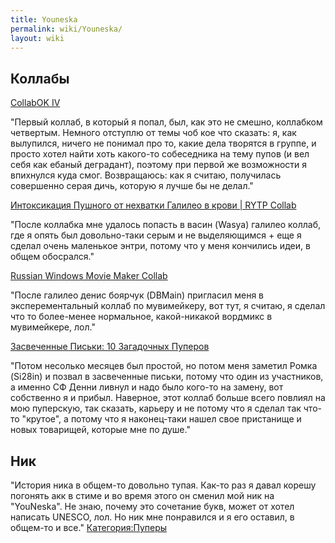 ```yaml
---
title: Youneska
permalink: wiki/Youneska/
layout: wiki
---
```


## Коллабы

[CollabOK IV](https://www.youtube.com/watch?v=P3TYTbMwDqY&t)

"Первый коллаб, в который я попал, был, как это не смешно, коллабком
четвертым. Немного отступлю от темы чоб кое что сказать: я, как
вылупился, ничего не понимал про то, какие дела творятся в группе, и
просто хотел найти хоть какого-то собеседника на тему пупов (и вел себя
как ебаный деградант), поэтому при первой же возможности я впихнулся
куда смог. Возвращаюсь: как я считаю, получилась совершенно серая дичь,
которую я лучше бы не делал."

[Интоксикация Пушного от нехватки Галилео в крови \| RYTP
Collab](https://www.youtube.com/watch?v=aCYccCxqVMU)

"После коллабка мне удалось попасть в васин (Wasya) галилео коллаб, где
я опять был довольно-таки серым и не выделяющимся + еще я сделал очень
маленькое энтри, потому что у меня кончились идеи, в общем обосрался."

[Russian Windows Movie Maker
Collab](https://www.youtube.com/watch?v=TZeXprBd_JE&t)

"После галилео денис боярчук (DBMain) пригласил меня в эксперементальный
коллаб по мувимейкеру, вот тут, я считаю, я сделал что то более-менее
нормальное, какой-никакой вордмикс в мувимейкере, лол."

[Засвеченные Письки: 10 Загадочных
Пуперов](https://www.youtube.com/watch?v=cfGzsQn4coQ&t)

"Потом несолько месяцев был простой, но потом меня заметил Ромка
(Si28in) и позвал в засвеченные письки, потому что один из участников, а
именно СФ Денни ливнул и надо было кого-то на замену, вот собственно я и
прибыл. Наверное, этот коллаб больше всего повлиял на мою пуперскую, так
сказать, карьеру и не потому что я сделал так что-то "крутое", а потому
что я наконец-таки нашел свое пристанище и новых товарищей, которые мне
по душе."

## Ник

"История ника в общем-то довольно тупая. Как-то раз я давал корешу
погонять акк в стиме и во время этого он сменил мой ник на "YouNeska".
Не знаю, почему это сочетание букв, может от хотел написать UNESCO, лол.
Но ник мне понравился и я его оставил, в общем-то и все."
[Категория:Пуперы](Категория:Пуперы "wikilink")
